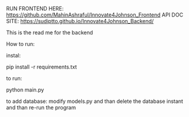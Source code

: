 RUN FRONTEND HERE: https://github.com/MahinAshraful/Innovate4Johnson_Frontend 
API DOC SITE: https://sudiptto.github.io/Innovate4Johnson_Backend/


This is the read me for the backend


How to run:

instal:

pip install -r requirements.txt

to run:

python main.py

to add database:
modify models.py and than delete the database instant and than re-run the program
